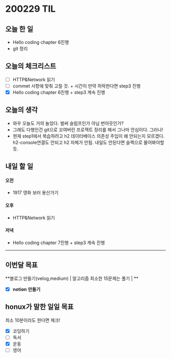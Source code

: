 # 200229 TIL



## 오늘 한 일

- Hello coding chapter 6진행
- git 정리


## 오늘의 체크리스트

- [ ] HTTP&Network 읽기
- [ ] commet 사항에 맞춰 고칠 것. + 시간이 만약 허락한다면 step3 진행
- [x] Hello coding chapter 6진행 + step3 계속 진행

## 오늘의 생각

- 와우 오늘도 거의 놀았다. 벌써 슬럼프인가 아님 번아웃인가? 
- 그래도 다행인건 git으로 꼬여버린 프로젝트 정리를 해서 그나마 안심이다. 그러나!
- 현재 step1에서 복습하려고 h2 데이터베이스 의존성 주입이 왜 안되는지 모르겠다. h2-console연결도 안되고 h2 자체가 안됨. 내일도 안된다면 슬랙으로 물어봐야할듯.

## 내일 할 일

#### 오전

- 1917 영화 보러 용산가기

#### 오후

- HTTP&Network 읽기

#### 저녁

- Hello coding chapter 7진행 + step3 계속 진행

---



## 이번달 목표

**블로그 만들기(velog,medium) | 알고리즘 최소한 15문제는 풀기 | **

- [x] **notion** **만들기**

## honux가 말한 일일 목표

최소 10분이라도 한다면 체크!

- [x] 코딩하기
- [ ] 독서
- [x] 운동
- [ ] 영어